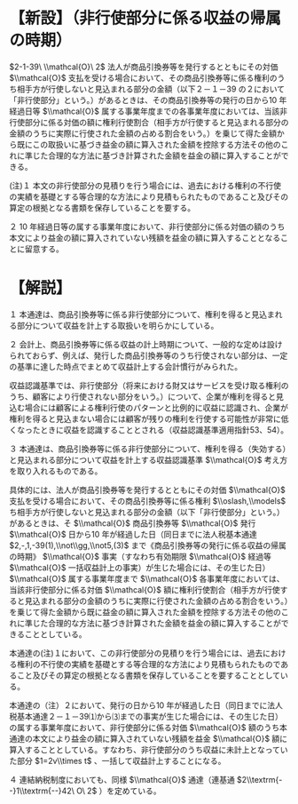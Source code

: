 # 【新設】（非行使部分に係る収益の帰属の時期）

$2-1-39\ \\mathcal{O}\ 2$ 法人が商品引換券等を発行するとともにその対価 $\\mathcal{O}$ 支払を受ける場合において、その商品引換券等に係る権利のうち相手方が行使しないと見込まれる部分の金額（以下２－１－39 の２において「非行使部分」という。）があるときは、その商品引換券等の発行の日から10 年経過日等 $\\mathcal{O}$ 属する事業年度までの各事業年度においては、当該非行使部分に係る対価の額に権利行使割合（相手方が行使すると見込まれる部分の金額のうちに実際に行使された金額の占める割合をいう。）を乗じて得た金額から既にこの取扱いに基づき益金の額に算入された金額を控除する方法その他のこれに準じた合理的な方法に基づき計算された金額を益金の額に算入することができる。

(注)１ 本文の非行使部分の見積りを行う場合には、過去における権利の不行使の実績を基礎とする等合理的な方法により見積もられたものであること及びその算定の根拠となる書類を保存していることを要する。

２ 10 年経過日等の属する事業年度において、非行使部分に係る対価の額のうち本文により益金の額に算入されていない残額を益金の額に算入することとなることに留意する。

# 【解説】

１ 本通達は、商品引換券等に係る非行使部分について、権利を得ると見込まれる部分について収益を計上する取扱いを明らかにしている。

２ 会計上、商品引換券等に係る収益の計上時期について、一般的な定めは設けられておらず、例えば、発行した商品引換券等のうち行使されない部分は、一定の基準に達した時点でまとめて収益計上する会計慣行がみられた。

収益認識基準では、非行使部分（将来における財又はサービスを受け取る権利のうち、顧客により行使されない部分をいう。）について、企業が権利を得ると見込む場合には顧客による権利行使のパターンと比例的に収益に認識され、企業が権利を得ると見込まない場合には顧客が残りの権利を行使する可能性が非常に低くなったときに収益を認識することとされる（収益認識基準適用指針53、54）。

３ 本通達は、商品引換券等に係る非行使部分について、権利を得る（失効する）と見込まれる部分について収益を計上する収益認識基準 $\\mathcal{O}$ 考え方を取り入れるものである。

具体的には、法人が商品引換券等を発行するとともにその対価 $\\mathcal{O}$ 支払を受ける場合において、その商品引換券等に係る権利 $\\oslash,\\models$ ち相手方が行使しないと見込まれる部分の金額（以下「非行使部分」という。）があるときは、そ $\\mathcal{O}$ 商品引換券等 $\\mathcal{O}$ 発行 $\\mathcal{O}$ 日から10 年が経過した日（同日までに法人税基本通達 $2,-,1,-39(1),\\not\\gg,\\not5,(3)$ まで《商品引換券等の発行に係る収益の帰属の時期》 $\\mathcal{O}$ 事実（すなわち有効期限 $\\mathcal{O}$ 経過等 $\\mathcal{O}$ 一括収益計上の事実）が生じた場合には、その生じた日） $\\mathcal{O}$ 属する事業年度まで $\\mathcal{O}$ 各事業年度においては、当該非行使部分に係る対価 $\\mathcal{O}$ 額に権利行使割合（相手方が行使すると見込まれる部分の金額のうちに実際に行使された金額の占める割合をいう。）を乗じて得た金額から既に益金の額に算入された金額を控除する方法その他のこれに準じた合理的な方法に基づき計算された金額を益金の額に算入することができることとしている。

本通達の(注)１において、この非行使部分の見積りを行う場合には、過去における権利の不行使の実績を基礎とする等合理的な方法により見積もられたものであること及びその算定の根拠となる書類を保存していることを要することとしている。

本通達の（注）２において、発行の日から10 年が経過した日（同日までに法人税基本通達２－１－39⑴から⑶までの事実が生じた場合には、その生じた日）の属する事業年度において、非行使部分に係る対価 $\\mathcal{O}$ 額のうち本通達の本文により益金の額に算入されていない残額を益金 $\\mathcal{O}$ 額に算入することとしている。すなわち、非行使部分のうち収益に未計上となっていた部分 $1=2v\\times t$ 、一括して収益計上することになる。

４ 連結納税制度においても、同様 $\\mathcal{O}$ 通達（連基通 $2\\textrm{--}1\\textrm{--}42\ O\ 2$ ）を定めている。